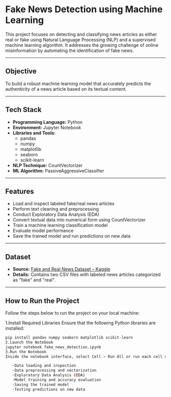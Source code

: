 # Fake News Detection using Machine Learning

This project focuses on detecting and classifying news articles as either real or fake using Natural Language Processing (NLP) and a supervised machine learning algorithm. It addresses the growing challenge of online misinformation by automating the identification of fake news.

---

## Objective

To build a robust machine learning model that accurately predicts the authenticity of a news article based on its textual content.

---

## Tech Stack

- **Programming Language:** Python  
- **Environment:** Jupyter Notebook  
- **Libraries and Tools:**  
  - pandas  
  - numpy  
  - matplotlib  
  - seaborn  
  - scikit-learn  
- **NLP Technique:** CountVectorizer  
- **ML Algorithm:** PassiveAggressiveClassifier  

---

## Features

- Load and inspect labeled fake/real news articles  
- Perform text cleaning and preprocessing  
- Conduct Exploratory Data Analysis (EDA)  
- Convert textual data into numerical form using CountVectorizer  
- Train a machine learning classification model  
- Evaluate model performance  
- Save the trained model and run predictions on new data  

---

## Dataset

- **Source:** [Fake and Real News Dataset – Kaggle](https://www.kaggle.com/clmentbisaillon/fake-and-real-news-dataset)  
- **Details:** Contains two CSV files with labeled news articles categorized as "fake" and "real".

---

## How to Run the Project

Follow the steps below to run the project on your local machine:

1.Install Required Libraries
Ensure that the following Python libraries are installed:
```bash
pip install pandas numpy seaborn matplotlib scikit-learn
2.Launch the Notebook
jupyter notebook fake_news_detection.ipynb
3.Run the Notebook
Inside the notebook interface, select Cell > Run All or run each cell manually. The following steps will be executed:

   -Data loading and inspection
   -Data preprocessing and vectorization
   -Exploratory Data Analysis (EDA)
   -Model training and accuracy evaluation
   -Saving the trained model
   -Testing predictions on new data


